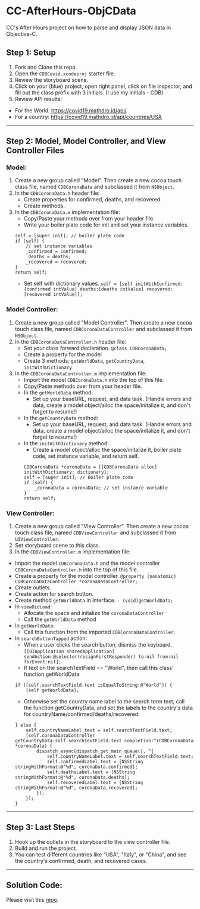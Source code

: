 # CC-AfterHours-ObjCData
CC's After Hours project on how to parse and display JSON data in Objective-C.

## Step 1: Setup
1. Fork and Clone this repo.
2. Open the `CDBCovid.xcodeproj` starter file.
3. Review the storyboard scene.
4. Click on your (blue) project, open right panel, click on file inspector, and fill out the class prefix with 3 initials. 
(I use my initials - CDB) 
5. Review API results: 
  * For the World: https://covid19.mathdro.id/api/
  * For a country: https://covid19.mathdro.id/api/countries/USA

------
## Step 2: Model, Model Controller, and View Controller Files

### Model:
1. Create a new group called "Model". Then create a new cocoa touch class file, named `CDBCoronaData` and subclassed it from `NSObject`. 
2. In the `CDBCoronaData.h` header file:
    * Create properties for confirmed, deaths, and recovered.
    * Create methods.
3. In the `CDBCoronaData.m` implementation file:
    * Copy/Paste your methods over from your header file.
    * Write your boiler plate code for init and set your instance variables.
    ```
    self = [super init]; // boiler plate code
    if (self) {
        // set instance variables
        _confirmed = confirmed;
        _deaths = deaths;
        _recovered = recovered;
    }
    return self;
    ```
    * Set self with dictionary values. 
    `self = [self initWithConfirmed:[confirmed intValue] deaths:[deaths intValue] recovered:[recovered intValue]];`

### Model Controller:
1. Create a new group called "Model Controller". Then create a new cocoa touch class file, named `CDBCoronaDataController` and subclassed it from `NSObject`.
2. In the `CDBCoronaDataController.h` header file:
    * Set your class forward declaration. `@class CDBCoronaData;`
    * Create a property for the model
    * Create 3 methods: `getWorldData`, `getCountryData`, `initWithDictionary`
3. In the `CDBCoronaDataController.m` implementation file:
    * Import the model `CDBCoronaData.h` into the top of this file. 
    * Copy/Paste methods over from your header file.
    * In the `getWorldData` method:
      * Set up your baseURL, request, and data task. (Handle errors and data, create a model object/alloc the space/initalize it, and don't forget to resume!)
    * In the `getCountryData` method:
      * Set up your baseURL, request, and data task. (Handle errors and data, create a model object/alloc the space/initalize it, and don't forget to resume!)
    * In the `initWithDictionary` method:
      * Create a model object/alloc the space/initalize it, boiler plate code, set instance variable, and return self.
      ```
      CDBCoronaData *coronaData = [[CDBCoronaData alloc] initWithDictionary: dictionary];
      self = [super init]; // Boiler plate code
      if (self) {
          _coronaData = coronaData; // set instance variable
      }
      return self;
      ```
      
### View Controller:
1. Create a new group called "View Controller". Then create a new cocoa touch class file, named `CDBViewController` and subclassed it from `UIViewController`.
2. Set storyboard scene to this class. 
3. In the `CDBViewController.m` implementation file:
  * Import the model `CDBCoronaData.h` and the model controller `CDBCoronaDataController.h` into the top of this file.  
  * Create a property for the model controller. `@property (nonatomic) CDBCoronaDataController *coronaDataController;`
  * Create outlets.
  * Create action for search button.
  * Create method `getWorldData` in interface. `- (void)getWorldData;`
  * In `viewDidLoad`:
    * Allocate the space and initalize the `coronaDataController`
    * Call the `getWorldData` method
  * In `getWorldData`:
    * Call this function from the imported `CDBCoronaDataController`.
  * In `searchButtonTapped` action:
    * When a user clicks the search button, dismiss the keyboard.
    `[[UIApplication sharedApplication] sendAction:@selector(resignFirstResponder) to:nil from:nil forEvent:nil];`
    * If text on the searchTextField == "World", then call this class' function getWorldData
    ```
    if ([self.searchTextField.text isEqualToString:@"World"]) {
        [self getWorldData];
    ```
    * Otherwise set the country name label to the search term text, call the function getCountryData, and set the labels to the country's data for countryName/confirmed/deaths/recovered. 
    ```
    } else {
        self.countryNameLabel.text = self.searchTextField.text;
        [self.coronaDataController getCountryData:self.searchTextField.text completion:^(CDBCoronaData *coronaData) {
            dispatch_async(dispatch_get_main_queue(), ^{
                self.countryNameLabel.text = self.searchTextField.text;
                self.confirmedLabel.text = [NSString stringWithFormat:@"%d", coronaData.confirmed];
                self.deathsLabel.text = [NSString stringWithFormat:@"%d", coronaData.deaths];
                self.recoveredLabel.text = [NSString stringWithFormat:@"%d", coronaData.recovered];
            });
        }];
    }
    ```
    
------
## Step 3: Last Steps
1. Hook up the outlets in the storyboard to the view controller file. 
2. Build and run the project. 
3. You can test different countries like "USA", "Italy", or "China", and see the country's confirmed, death, and recovered cases. 


------
## Solution Code:
Please visit this [repo](https://github.com/ladybeitel/CC-AfterHours-ObjCData-SolutionCode). 
